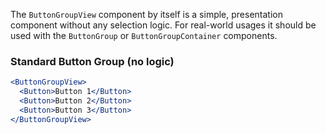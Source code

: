 The `ButtonGroupView` component by itself is a simple, presentation component without any
selection logic. For real-world usages it should be used with
the `ButtonGroup` or `ButtonGroupContainer` components.

### Standard Button Group (no logic)

```jsx
<ButtonGroupView>
  <Button>Button 1</Button>
  <Button>Button 2</Button>
  <Button>Button 3</Button>
</ButtonGroupView>
```
